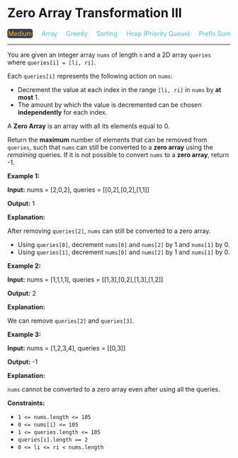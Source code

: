 # Zero Array Transformation III

<div style="display: flex; justify-content: space-between; align-items: center">
<div style="color: #fac31d;
padding: 2px; background-color: #3a3f4b; border-radius: 5px;">Medium</div>
<div style="color: #46c6c2">Array</div>
<div style="color: #46c6c2">Greedy</div>
<div style="color: #46c6c2">Sorting</div>
<div style="color: #46c6c2">Heap (Priority Queue)</div>
<div style="color: #46c6c2">Prefix Sum</div>
</div>

---

You are given an integer array `nums` of length `n` and a 2D array `queries` where `queries[i] = [li, ri]`.

Each `queries[i]` represents the following action on `nums`:

*   Decrement the value at each index in the range `[li, ri]` in `nums` by **at most** 1.
*   The amount by which the value is decremented can be chosen **independently** for each index.

A **Zero Array** is an array with all its elements equal to 0.

Return the **maximum** number of elements that can be removed from `queries`, such that `nums` can still be converted to a **zero array** using the _remaining_ queries. If it is not possible to convert `nums` to a **zero array**, return -1.

**Example 1:**

**Input:** nums = \[2,0,2\], queries = \[\[0,2\],\[0,2\],\[1,1\]\]

**Output:** 1

**Explanation:**

After removing `queries[2]`, `nums` can still be converted to a zero array.

*   Using `queries[0]`, decrement `nums[0]` and `nums[2]` by 1 and `nums[1]` by 0.
*   Using `queries[1]`, decrement `nums[0]` and `nums[2]` by 1 and `nums[1]` by 0.

**Example 2:**

**Input:** nums = \[1,1,1,1\], queries = \[\[1,3\],\[0,2\],\[1,3\],\[1,2\]\]

**Output:** 2

**Explanation:**

We can remove `queries[2]` and `queries[3]`.

**Example 3:**

**Input:** nums = \[1,2,3,4\], queries = \[\[0,3\]\]

**Output:** \-1

**Explanation:**

`nums` cannot be converted to a zero array even after using all the queries.

**Constraints:**

*   `1 <= nums.length <= 105`
*   `0 <= nums[i] <= 105`
*   `1 <= queries.length <= 105`
*   `queries[i].length == 2`
*   `0 <= li <= ri < nums.length`